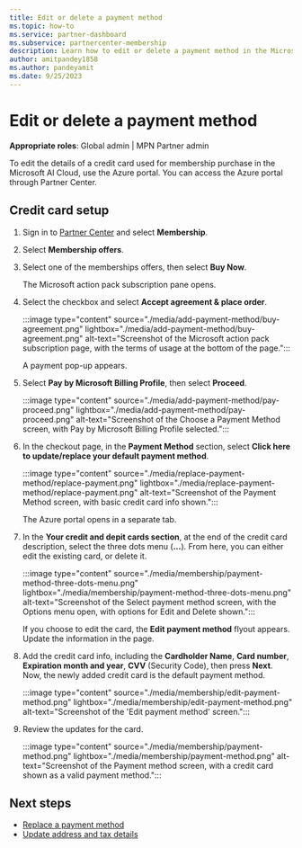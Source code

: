 ```yaml
---
title: Edit or delete a payment method
ms.topic: how-to
ms.service: partner-dashboard
ms.subservice: partnercenter-membership
description: Learn how to edit or delete a payment method in the Microsoft AI Cloud Partner Program.
author: amitpandey1858
ms.author: pandeyamit
ms.date: 9/25/2023
---
```


# Edit or delete a payment method

**Appropriate roles**: Global admin | MPN Partner admin

To edit the details of a credit card used for membership purchase in the Microsoft AI Cloud, use the Azure portal. You can access the Azure portal through Partner Center.

## Credit card setup

1. Sign in to [Partner Center](https://partner.microsoft.com/dashboard/home) and select **Membership**.
2. Select **Membership offers**.
3. Select one of the memberships offers, then select **Buy Now**.

   The Microsoft action pack subscription pane opens.

4. Select the checkbox and select **Accept agreement & place order**.

     :::image type="content" source="./media/add-payment-method/buy-agreement.png" lightbox="./media/add-payment-method/buy-agreement.png" alt-text="Screenshot of the Microsoft action pack subscription page, with the terms of usage at the bottom of the page.":::

   A payment pop-up appears.

5. Select **Pay by Microsoft Billing Profile**, then select **Proceed**.

      :::image type="content" source="./media/add-payment-method/pay-proceed.png" lightbox="./media/add-payment-method/pay-proceed.png" alt-text="Screenshot of the Choose a Payment Method screen, with Pay by Microsoft Billing Profile selected.":::

6. In the checkout page, in the **Payment Method** section, select **Click here to update/replace your default payment method**.

   :::image type="content" source="./media/replace-payment-method/replace-payment.png" lightbox="./media/replace-payment-method/replace-payment.png" alt-text="Screenshot of the Payment Method screen, with basic credit card info shown.":::

   The Azure portal opens in a separate tab.

7. In the **Your credit and depit cards section**, at the end of the credit card description, select the three dots menu (**...**). From here, you can either edit the existing card, or delete it.

   :::image type="content" source="./media/membership/payment-method-three-dots-menu.png" lightbox="./media/membership/payment-method-three-dots-menu.png" alt-text="Screenshot of the Select payment method screen, with the Options menu open, with options for Edit and Delete shown.":::

   If you choose to edit the card, the **Edit payment method** flyout appears. Update the information in the page.

8. Add the credit card info, including the **Cardholder Name**, **Card number**, **Expiration month and year**, **CVV** (Security Code), then press **Next**. Now, the newly added credit card is the default payment method.

   :::image type="content" source="./media/membership/edit-payment-method.png" lightbox="./media/membership/edit-payment-method.png" alt-text="Screenshot of the 'Edit payment method' screen.":::

9. Review the updates for the card.

   :::image type="content" source="./media/membership/payment-method.png" lightbox="./media/membership/payment-method.png" alt-text="Screenshot of the Payment method screen, with a credit card shown as a valid payment method.":::

## Next steps

- [Replace a payment method](replace-payment-method.md)
- [Update address and tax details](update-address-and-tax-details.md)
